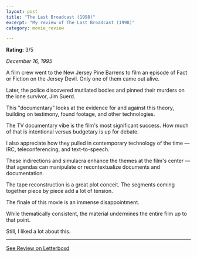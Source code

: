```yaml
---
layout: post
title: "The Last Broadcast (1998)"
excerpt: "My review of The Last Broadcast (1998)"
category: movie_review

---
```


**Rating:** 3/5

<i>December 16, 1995</i>

A film crew went to the New Jersey Pine Barrens to film an episode of Fact or Fiction on the Jersey Devil. Only one of them came out alive.

Later, the police discovered mutilated bodies and pinned their murders on the lone survivor, Jim Suerd.

This "documentary" looks at the evidence for and against this theory, building on testimony, found footage, and other technologies.

The TV documentary vibe is the film's most significant success. How much of that is intentional versus budgetary is up for debate.

I also appreciate how they pulled in contemporary technology of the time — IRC, teleconferencing, and text-to-speech. 

These indirections and simulacra enhance the themes at the film's center — that agendas can manipulate or recontextualize documents and documentation.

The tape reconstruction is a great plot conceit. The segments coming together piece by piece add a lot of tension.

The finale of this movie is an immense disappointment.

While thematically consistent, the material undermines the entire film up to that point.

Still, I liked a lot about this.

<hr>

[See Review on Letterboxd](https://boxd.it/5hxhRl)
